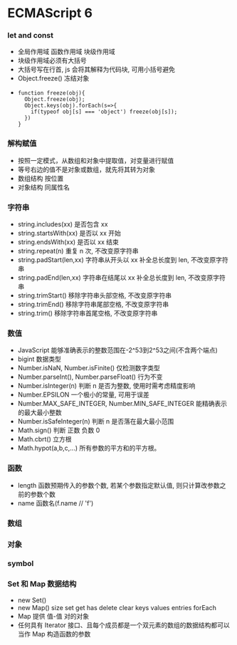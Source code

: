 # ECMAScript 6

### let and const
  - 全局作用域 函数作用域 块级作用域
  - 块级作用域必须有大括号
  - 大括号写在行首, js 会将其解释为代码块, 可用小括号避免
  - Object.freeze() 冻结对象
  - ```
    function freeze(obj){
      Object.freeze(obj);
      Object.keys(obj).forEach(s=>{
        if(typeof obj[s] === 'object') freeze(obj[s]);
      })
    } 
    ```

### 解构赋值
  - 按照一定模式，从数组和对象中提取值，对变量进行赋值
  - 等号右边的值不是对象或数组，就先将其转为对象
  - 数组结构 按位置
  - 对象结构 同属性名

### 字符串
  - string.includes(xx) 是否包含 xx
  - string.startsWith(xx) 是否以 xx 开始
  - string.endsWith(xx) 是否以 xx 结束
  - string.repeat(n) 重复 n 次, 不改变原字符串
  - string.padStart(len,xx) 字符串从开头以 xx 补全总长度到 len, 不改变原字符串
  - string.padEnd(len,xx) 字符串在结尾以 xx 补全总长度到 len, 不改变原字符串
  - string.trimStart() 移除字符串头部空格, 不改变原字符串
  - string.trimEnd() 移除字符串尾部空格, 不改变原字符串
  - string.trim() 移除字符串首尾空格, 不改变原字符串

### 数值
  - JavaScript 能够准确表示的整数范围在-2^53到2^53之间(不含两个端点)
  - bigint 数据类型
  - Number.isNaN, Number.isFinite() 仅检测数字类型
  - Number.parseInt(), Number.parseFloat() 行为不变
  - Number.isInteger(n) 判断 n 是否为整数, 使用时需考虑精度影响
  - Number.EPSILON 一个极小的常量, 可用于误差
  - Number.MAX_SAFE_INTEGER, Number.MIN_SAFE_INTEGER 能精确表示的最大最小整数
  - Number.isSafeInteger(n) 判断 n 是否落在最大最小范围
  - Math.sign() 判断 正数 负数 0
  - Math.cbrt() 立方根
  - Math.hypot(a,b,c,...) 所有参数的平方和的平方根。

### 函数
  - length 函数预期传入的参数个数, 若某个参数指定默认值, 则只计算改参数之前的参数个数
  - name 函数名(f.name // 'f')

### 数组

### 对象

### symbol

### Set 和 Map 数据结构
  - new Set()
  - new Map() size set get has delete clear keys values entries forEach
  - Map 提供 值-值 对的对象
  - 任何具有 Iterator 接口、且每个成员都是一个双元素的数组的数据结构都可以当作 Map 构造函数的参数
